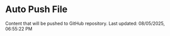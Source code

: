 # Auto Push File

Content that will be pushed to GitHub repository.
Last updated: 08/05/2025, 06:55:22 PM